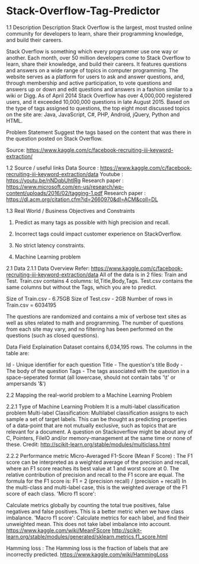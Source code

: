 # Stack-Overflow-Tag-Predictor

1.1 Description 
Description
Stack Overflow is the largest, most trusted online community for developers to learn, share their programming knowledge, and build their careers.

Stack Overflow is something which every programmer use one way or another. Each month, over 50 million developers come to Stack Overflow to learn, share their knowledge, and build their careers. It features questions and answers on a wide range of topics in computer programming. The website serves as a platform for users to ask and answer questions, and, through membership and active participation, to vote questions and answers up or down and edit questions and answers in a fashion similar to a wiki or Digg. As of April 2014 Stack Overflow has over 4,000,000 registered users, and it exceeded 10,000,000 questions in late August 2015. Based on the type of tags assigned to questions, the top eight most discussed topics on the site are: Java, JavaScript, C#, PHP, Android, jQuery, Python and HTML.

Problem Statement
Suggest the tags based on the content that was there in the question posted on Stack Overflow.

Source: https://www.kaggle.com/c/facebook-recruiting-iii-keyword-extraction/

1.2 Source / useful links 
Data Source : https://www.kaggle.com/c/facebook-recruiting-iii-keyword-extraction/data 
Youtube : https://youtu.be/nNDqbUhtIRg 
Research paper : https://www.microsoft.com/en-us/research/wp-content/uploads/2016/02/tagging-1.pdf 
Research paper : https://dl.acm.org/citation.cfm?id=2660970&dl=ACM&coll=DL

1.3 Real World / Business Objectives and Constraints 
1.	Predict as many tags as possible with high precision and recall.
2.	Incorrect tags could impact customer experience on StackOverflow.
3.	No strict latency constraints.

2. Machine Learning problem 

2.1 Data 
2.1.1 Data Overview 
Refer: https://www.kaggle.com/c/facebook-recruiting-iii-keyword-extraction/data 
All of the data is in 2 files: Train and Test.
Train.csv contains 4 columns: Id,Title,Body,Tags.
Test.csv contains the same columns but without the Tags, which you are to predict.

Size of Train.csv - 6.75GB
Size of Test.csv - 2GB
Number of rows in Train.csv = 6034195

The questions are randomized and contains a mix of verbose text sites as well as sites related to math and programming. The number of questions from each site may vary, and no filtering has been performed on the questions (such as closed questions).


Data Field Explaination
Dataset contains 6,034,195 rows. The columns in the table are:

Id - Unique identifier for each question
Title - The question's title
Body - The body of the question
Tags - The tags associated with the question in a space-seperated format (all lowercase, should not contain tabs '\t' or ampersands '&')


2.2 Mapping the real-world problem to a Machine Learning Problem 

2.2.1 Type of Machine Learning Problem 
It is a multi-label classification problem 
Multi-label Classification: Multilabel classification assigns to each sample a set of target labels. This can be thought as predicting properties of a data-point that are not mutually exclusive, such as topics that are relevant for a document. A question on Stackoverflow might be about any of C, Pointers, FileIO and/or memory-management at the same time or none of these. 
Credit: http://scikit-learn.org/stable/modules/multiclass.html

2.2.2 Performance metric 
Micro-Averaged F1-Score (Mean F Score) : The F1 score can be interpreted as a weighted average of the precision and recall, where an F1 score reaches its best value at 1 and worst score at 0. The relative contribution of precision and recall to the F1 score are equal. The formula for the F1 score is:
F1 = 2 (precision recall) / (precision + recall)
In the multi-class and multi-label case, this is the weighted average of the F1 score of each class. 
'Micro f1 score': 

Calculate metrics globally by counting the total true positives, false negatives and false positives. This is a better metric when we have class imbalance. 
'Macro f1 score': 
Calculate metrics for each label, and find their unweighted mean. This does not take label imbalance into account. 
https://www.kaggle.com/wiki/MeanFScore 
http://scikit-learn.org/stable/modules/generated/sklearn.metrics.f1_score.html 

Hamming loss : The Hamming loss is the fraction of labels that are incorrectly predicted. 
https://www.kaggle.com/wiki/HammingLoss 

